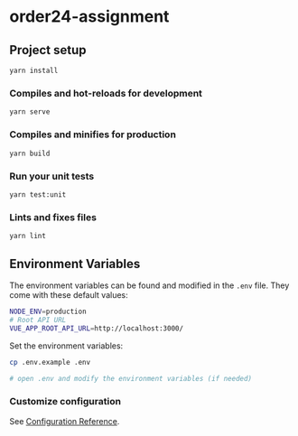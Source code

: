 # order24-assignment

## Project setup
```
yarn install
```

### Compiles and hot-reloads for development
```
yarn serve
```

### Compiles and minifies for production
```
yarn build
```

### Run your unit tests
```
yarn test:unit
```

### Lints and fixes files
```
yarn lint
```


## Environment Variables

The environment variables can be found and modified in the `.env` file. They come with these default values:

```bash
NODE_ENV=production
# Root API URL
VUE_APP_ROOT_API_URL=http://localhost:3000/
```

Set the environment variables:

```bash
cp .env.example .env

# open .env and modify the environment variables (if needed)
```

### Customize configuration
See [Configuration Reference](https://cli.vuejs.org/config/).
